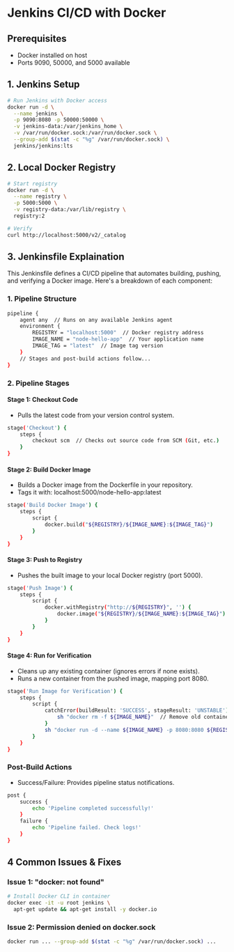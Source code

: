 # Jenkins CI/CD with Docker

## Prerequisites
- Docker installed on host
- Ports 9090, 50000, and 5000 available

## 1. Jenkins Setup
```bash
# Run Jenkins with Docker access
docker run -d \
  --name jenkins \
  -p 9090:8080 -p 50000:50000 \
  -v jenkins-data:/var/jenkins_home \
  -v /var/run/docker.sock:/var/run/docker.sock \
  --group-add $(stat -c "%g" /var/run/docker.sock) \
  jenkins/jenkins:lts
```

## 2. Local Docker Registry
```bash
# Start registry
docker run -d \
  --name registry \
  -p 5000:5000 \
  -v registry-data:/var/lib/registry \
  registry:2

# Verify
curl http://localhost:5000/v2/_catalog
```

## 3. Jenkinsfile Explaination
This Jenkinsfile defines a CI/CD pipeline that automates building, pushing, and verifying a Docker image. Here's a breakdown of each component:
### 1. Pipeline Structure
```bash
pipeline {
    agent any  // Runs on any available Jenkins agent
    environment {
        REGISTRY = "localhost:5000"  // Docker registry address
        IMAGE_NAME = "node-hello-app"  // Your application name
        IMAGE_TAG = "latest"  // Image tag version
    }
    // Stages and post-build actions follow...
}
```
### 2. Pipeline Stages
#### Stage 1: Checkout Code
- Pulls the latest code from your version control system.
```bash
stage('Checkout') {
    steps {
        checkout scm  // Checks out source code from SCM (Git, etc.)
    }
}
```

#### Stage 2: Build Docker Image
- Builds a Docker image from the Dockerfile in your repository.
- Tags it with: localhost:5000/node-hello-app:latest
```bash
stage('Build Docker Image') {
    steps {
        script {
            docker.build("${REGISTRY}/${IMAGE_NAME}:${IMAGE_TAG}")
        }
    }
}
```
#### Stage 3: Push to Registry
- Pushes the built image to your local Docker registry (port 5000).
```bash
stage('Push Image') {
    steps {
        script {
            docker.withRegistry("http://${REGISTRY}", '') { 
                docker.image("${REGISTRY}/${IMAGE_NAME}:${IMAGE_TAG}").push()
            }
        }
    }
}
```
#### Stage 4: Run for Verification
- Cleans up any existing container (ignores errors if none exists).
- Runs a new container from the pushed image, mapping port 8080.
```bash
stage('Run Image for Verification') {
    steps {
        script {
            catchError(buildResult: 'SUCCESS', stageResult: 'UNSTABLE') {
                sh "docker rm -f ${IMAGE_NAME}"  // Remove old container if exists
            }
            sh "docker run -d --name ${IMAGE_NAME} -p 8080:8080 ${REGISTRY}/${IMAGE_NAME}:${IMAGE_TAG}"
        }
    }
}
```
### Post-Build Actions
- Success/Failure: Provides pipeline status notifications.
```bash
post {
    success {
        echo 'Pipeline completed successfully!'
    }
    failure {
        echo 'Pipeline failed. Check logs!'
    }
}
```

## 4 Common Issues & Fixes
### Issue 1: "docker: not found"
```bash
# Install Docker CLI in container
docker exec -it -u root jenkins \
  apt-get update && apt-get install -y docker.io
```


### Issue 2: Permission denied on docker.sock
```bash
docker run ... --group-add $(stat -c "%g" /var/run/docker.sock) ...
```
